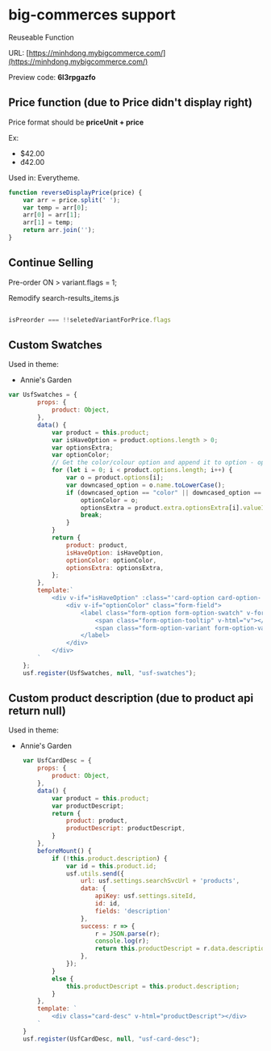 # big-commerces support
Reuseable Function

URL: [https://minhdong.mybigcommerce.com/](https://minhdong.mybigcommerce.com/)

Preview code: **6l3rpgazfo**

## Price function (due to Price didn't display right)

Price format should be **priceUnit + price**

Ex:
- $42.00
- đ42.00

Used in: Everytheme.


```javascript
function reverseDisplayPrice(price) {
    var arr = price.split(' ');
    var temp = arr[0];
    arr[0] = arr[1];
    arr[1] = temp;
    return arr.join('');
}
```

## Continue Selling

Pre-order ON > variant.flags = 1;


Remodify search-results_items.js
```javascript

isPreorder === !!seletedVariantForPrice.flags

```

## Custom Swatches

Used in theme:
- Annie's Garden

```javascript
var UsfSwatches = {
        props: {
            product: Object,
        },
        data() {
            var product = this.product;
            var isHaveOption = product.options.length > 0;
            var optionsExtra;
            var optionColor;
            // Get the color/colour option and append it to option - option_index
            for (let i = 0; i < product.options.length; i++) {
                var o = product.options[i];
                var downcased_option = o.name.toLowerCase();
                if (downcased_option == "color" || downcased_option == "colour") {
                    optionColor = o;
                    optionsExtra = product.extra.optionsExtra[i].valueIds;
                    break;
                }
            }
            return {
                product: product,
                isHaveOption: isHaveOption,
                optionColor: optionColor,
                optionsExtra: optionsExtra,
            };
        },
        template:`
            <div v-if="isHaveOption" :class="'card-option card-option-' + product.id">
                <div v-if="optionColor" class="form-field">
                    <label class="form-option form-option-swatch" v-for="(v, index) in optionColor.values" :data-product-swatch-value="optionsExtra[index]">
                        <span class="form-option-tooltip" v-html="v"></span>
                        <span class="form-option-variant form-option-variant--color" :title="v" :style="'background-color: ' + v"></span>
                    </label>
                </div>
            </div>
        `
    };
    usf.register(UsfSwatches, null, "usf-swatches");
```

## Custom product description (due to product api return null)

Used in theme:
- Annie's Garden

```javascript
    var UsfCardDesc = {
        props: {
            product: Object,
        },
        data() {
            var product = this.product;
            var productDescript;
            return {
                product: product,
                productDescript: productDescript,
            }
        },
        beforeMount() {
            if (!this.product.description) {
                var id = this.product.id;
                usf.utils.send({
                    url: usf.settings.searchSvcUrl + 'products',
                    data: {
                        apiKey: usf.settings.siteId,
                        id: id,
                        fields: 'description'
                    },
                    success: r => {
                        r = JSON.parse(r);
                        console.log(r);
                        return this.productDescript = r.data.description;
                    },
                });
            }
            else {
                this.productDescript = this.product.description;
            }
        },
        template: `
            <div class="card-desc" v-html="productDescript"></div>
        `
    }
    usf.register(UsfCardDesc, null, "usf-card-desc");
 ```
